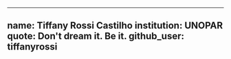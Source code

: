 
---
name: Tiffany Rossi Castilho
institution: UNOPAR
quote: Don't dream it. Be it.
github_user: tiffanyrossi
---

